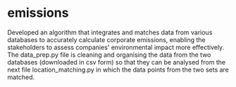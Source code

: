 # emissions
Developed an algorithm that integrates and matches data from various databases to accurately calculate corporate emissions, enabling the stakeholders to assess companies' environmental impact more effectively.
The data_prep.py file is cleaning and organising the data from the two databases (downloaded in csv form)  so that they can be analysed from the next file location_matching.py in which the data points from the two sets are matched.
